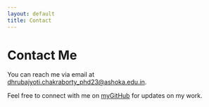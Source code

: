 ```yaml
---
layout: default
title: Contact
---
```


# Contact Me

You can reach me via email at [dhrubajyoti.chakraborty_phd23@ashoka.edu.in](mailto:dhrubajyoti.chakraborty_phd23@ashoka.edu.in).

Feel free to connect with me on [myGitHub](https://github.com/yourusername) for updates on my work.

